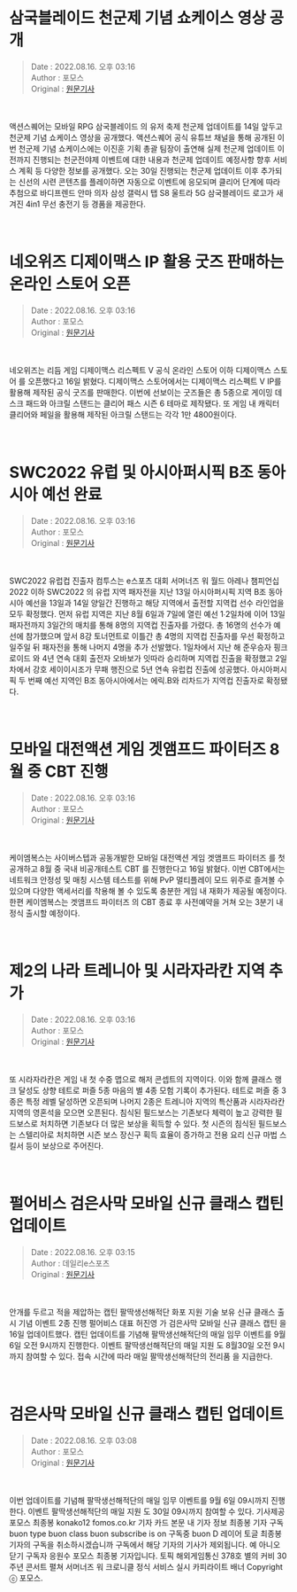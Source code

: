 <!-- 타이틀 -->  
# 삼국블레이드 천군제 기념 쇼케이스 영상 공개  
<!-- 기사 정보 -->  
> Date : 2022.08.16. 오후 03:16  
> Author : 포모스  
> Original : [원문기사](https://n.news.naver.com/mnews/article/236/0000226575?sid=105)  
<br/>  
<!-- 대표 이미지 -->  
<img alt="" src="https://imgnews.pstatic.net/image/236/2022/08/16/0000226575_001_20220816151606443.jpg?type=w647"/>  
<br/><br/>  
<!-- 기사 본문 -->  
액션스퀘어는 모바일 RPG 삼국블레이드 의 유저 축제 천군제 업데이트를 14일 앞두고 천군제 기념 쇼케이스 영상을 공개했다.
액션스퀘어 공식 유튜브 채널을 통해 공개된 이번 천군제 기념 쇼케이스에는 이진훈 기획 총괄 팀장이 출연해 실제 천군제 업데이트 이전까지 진행되는 천군전야제 이벤트에 대한 내용과 천군제 업데이트 예정사항 향후 서비스 계획 등 다양한 정보를 공개했다.
오는 30일 진행되는 천군제 업데이트 이후 추가되는 신선의 시련 콘텐츠를 플레이하면 자동으로 이벤트에 응모되며 클리어 단계에 따라 추첨으로 바디프렌드 안마 의자 삼성 갤럭시 탭 S8 울트라 5G 삼국블레이드 로고가 새겨진 4in1 무선 충전기 등 경품을 제공한다.  
<br/><br/><br/>  

<!-- 타이틀 -->  
# 네오위즈 디제이맥스 IP 활용 굿즈 판매하는 온라인 스토어 오픈  
<!-- 기사 정보 -->  
> Date : 2022.08.16. 오후 03:16  
> Author : 포모스  
> Original : [원문기사](https://n.news.naver.com/mnews/article/236/0000226574?sid=105)  
<br/>  
<!-- 대표 이미지 -->  
<img alt="" src="https://imgnews.pstatic.net/image/236/2022/08/16/0000226574_001_20220816151605691.jpg?type=w647"/>  
<br/><br/>  
<!-- 기사 본문 -->  
네오위즈는 리듬 게임 디제이맥스 리스펙트 V 공식 온라인 스토어 이하 디제이맥스 스토어 를 오픈했다고 16일 밝혔다.
디제이맥스 스토어에서는 디제이맥스 리스펙트 V IP를 활용해 제작된 공식 굿즈를 판매한다.
이번에 선보이는 굿즈들은 총 5종으로 게이밍 데스크 패드와 아크릴 스탠드는 클리어 패스 시즌 6 테마로 제작됐다.
또 게임 내 캐릭터 클리어와 페일을 활용해 제작된 아크릴 스탠드는 각각 1만 4800원이다.  
<br/><br/><br/>  

<!-- 타이틀 -->  
# SWC2022 유럽 및 아시아퍼시픽 B조 동아시아 예선 완료  
<!-- 기사 정보 -->  
> Date : 2022.08.16. 오후 03:16  
> Author : 포모스  
> Original : [원문기사](https://n.news.naver.com/mnews/article/236/0000226573?sid=105)  
<br/>  
<!-- 대표 이미지 -->  
<img alt="" src="https://imgnews.pstatic.net/image/236/2022/08/16/0000226573_001_20220816151604610.jpg?type=w647"/>  
<br/><br/>  
<!-- 기사 본문 -->  
SWC2022 유럽컵 진출자 컴투스는 e스포츠 대회 서머너즈 워 월드 아레나 챔피언십2022 이하 SWC2022 의 유럽 지역 패자전을 지난 13일 아시아퍼시픽 지역 B조 동아시아 예선을 13일과 14일 양일간 진행하고 해당 지역에서 출전할 지역컵 선수 라인업을 모두 확정했다.
먼저 유럽 지역은 지난 8월 6일과 7일에 열린 예선 1∙2일차에 이어 13일 패자전까지 3일간의 매치를 통해 8명의 지역컵 진출자를 가렸다.
총 16명의 선수가 예선에 참가했으며 앞서 8강 토너먼트로 이틀간 총 4명의 지역컵 진출자를 우선 확정하고 일주일 뒤 패자전을 통해 나머지 4명을 추가 선발했다.
1일차에서 지난 해 준우승자 핑크로이드 와 4년 연속 대회 출전자 오바보가 잇따라 승리하며 지역컵 진출을 확정했고 2일차에서 강호 세이이시조가 무패 행진으로 5년 연속 유럽컵 진출에 성공했다.
아시아퍼시픽 두 번째 예선 지역인 B조 동아시아에서는 에릭.B와 리차드가 지역컵 진출자로 확정됐다.  
<br/><br/><br/>  

<!-- 타이틀 -->  
# 모바일 대전액션 게임 겟앰프드 파이터즈 8월 중 CBT 진행  
<!-- 기사 정보 -->  
> Date : 2022.08.16. 오후 03:16  
> Author : 포모스  
> Original : [원문기사](https://n.news.naver.com/mnews/article/236/0000226572?sid=105)  
<br/>  
<!-- 대표 이미지 -->  
<img alt="" src="https://imgnews.pstatic.net/image/236/2022/08/16/0000226572_001_20220816151603359.jpg?type=w647"/>  
<br/><br/>  
<!-- 기사 본문 -->  
케이엠복스는 사이버스텝과 공동개발한 모바일 대전액션 게임 겟앰프드 파이터즈 를 첫 공개하고 8월 중 국내 비공개테스트 CBT 를 진행한다고 16일 밝혔다.
이번 CBT에서는 네트워크 안정성 및 매칭 시스템 테스트를 위해 PvP 멀티플레이 모드 위주로 즐겨볼 수 있으며 다양한 액세서리를 착용해 볼 수 있도록 충분한 게임 내 재화가 제공될 예정이다.
한편 케이엠복스는 겟앰프드 파이터즈 의 CBT 종료 후 사전예약을 거쳐 오는 3분기 내 정식 출시할 예정이다.  
<br/><br/><br/>  

<!-- 타이틀 -->  
# 제2의 나라 트레니아 및 시라자라칸 지역 추가  
<!-- 기사 정보 -->  
> Date : 2022.08.16. 오후 03:16  
> Author : 포모스  
> Original : [원문기사](https://n.news.naver.com/mnews/article/236/0000226571?sid=105)  
<br/>  
<!-- 대표 이미지 -->  
<img alt="" src="https://imgnews.pstatic.net/image/236/2022/08/16/0000226571_001_20220816151601580.jpg?type=w647"/>  
<br/><br/>  
<!-- 기사 본문 -->  
또 시라자라칸은 게임 내 첫 수중 맵으로 해저 콘셉트의 지역이다.
이와 함께 클래스 랭크 달성도 상향 테트로 퍼즐 5종 마음의 별 4종 모험 기록이 추가된다.
테트로 퍼즐 중 3종은 특정 레벨 달성하면 오픈되며 나머지 2종은 트레니아 지역의 특산품과 시라자라칸 지역의 영혼석을 모으면 오픈된다.
침식된 필드보스는 기존보다 체력이 높고 강력한 필드보스로 처치하면 기존보다 더 많은 보상을 획득할 수 있다.
첫 시즌의 침식된 필드보스는 스텔리아로 처치하면 시즌 보스 장신구 획득 효율이 증가하고 전용 요리 신규 마법 스킬서 등이 보상으로 주어진다.  
<br/><br/><br/>  

<!-- 타이틀 -->  
# 펄어비스 검은사막 모바일 신규 클래스 캡틴 업데이트  
<!-- 기사 정보 -->  
> Date : 2022.08.16. 오후 03:15  
> Author : 데일리e스포츠  
> Original : [원문기사](https://n.news.naver.com/mnews/article/347/0000165614?sid=105)  
<br/>  
<!-- 대표 이미지 -->  
<img alt="" src="https://imgnews.pstatic.net/image/347/2022/08/16/2022081615133907907da2c546b3a112169111185_20220816151501567.jpg?type=w647"/>  
<br/><br/>  
<!-- 기사 본문 -->  
안개를 두르고 적을 제압하는 캡틴 팔딱생선해적단 화포 지원 기술 보유 신규 클래스 출시 기념 이벤트 2종 진행 펄어비스 대표 허진영 가 검은사막 모바일 신규 클래스 캡틴 을 16일 업데이트했다.
캡틴 업데이트를 기념해 팔딱생선해적단의 매일 임무 이벤트를 9월6일 오전 9시까지 진행한다.
이벤트 팔딱생선해적단의 매일 지원 도 8월30일 오전 9시까지 참여할 수 있다.
접속 시간에 따라 매일 팔딱생선해적단의 전리품 을 지급한다.  
<br/><br/><br/>  

<!-- 타이틀 -->  
# 검은사막 모바일 신규 클래스 캡틴 업데이트  
<!-- 기사 정보 -->  
> Date : 2022.08.16. 오후 03:08  
> Author : 포모스  
> Original : [원문기사](https://n.news.naver.com/mnews/article/236/0000226570?sid=105)  
<br/>  
<!-- 대표 이미지 -->  
<img alt="" src="https://imgnews.pstatic.net/image/236/2022/08/16/0000226570_001_20220816150801491.jpg?type=w647"/>  
<br/><br/>  
<!-- 기사 본문 -->  
이번 업데이트를 기념해 팔딱생선해적단의 매일 임무 이벤트를 9월 6일 09시까지 진행한다.
이벤트 팔딱생선해적단의 매일 지원 도 30일 09시까지 참여할 수 있다.
기사제공 포모스 최종봉 konako12 fomos.co.kr 기자 카드 본문 내 기자 정보 최종봉 기자 구독 buon type buon class buon subscribe is on 구독중 buon D 레이어 토글 최종봉 기자의 구독을 취소하시겠습니까 구독에서 해당 기자의 기사가 제외됩니다.
예 아니오 닫기 구독자 응원수 포모스 최종봉 기자입니다.
토픽 해외게임통신 378호 별의 커비 30주년 콘서트 펼쳐 서머너즈 워 크로니클 정식 서비스 실시 카피라이트 배너 Copyright ⓒ 포모스.  
<br/><br/><br/>  

